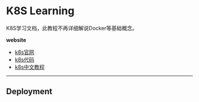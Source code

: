 # K8S Learning

K8S学习文档，此教程不再详细解说Docker等基础概念。

**website**

- [k8s官网](https://kubernetes.io)
- [k8s代码](https://github.com/kubernetes/kubernetes)
- [k8s中文教程](https://kubernetes.io/zh/docs/tutorials)

---

## Deployment
